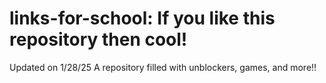 # links-for-school: If you like this repository then cool!
Updated on 1/28/25
A repository filled with unblockers, games, and more!! 

